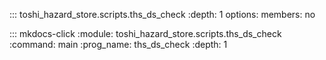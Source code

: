 ::: toshi_hazard_store.scripts.ths_ds_check
    :depth: 1
    options:
        members: no

::: mkdocs-click
    :module: toshi_hazard_store.scripts.ths_ds_check
    :command: main
    :prog_name: ths_ds_check
    :depth: 1

